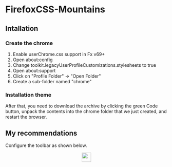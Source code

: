 # FirefoxCSS-Mountains

## Intallation
### Create the chrome
1. Enable userChrome.css support in Fx v69+
2. Open about:config
3. Change toolkit.legacyUserProfileCustomizations.stylesheets to true
4. Open about:support
5. Click on "Profile Folder" -> "Open Folder"
6. Create a sub-folder named "chrome"

### Installation theme
After that, you need to download the archive by clicking the green Code button, unpack the contents into the chrome folder that we just created, and restart the browser.

## My recommendations
Configure the toolbar as shown below.
<p align="center">
  <img src="https://github.com/Ikrom27/FirefoxCSS-Mountains/edit/settings.png" height="29" />
</p>
